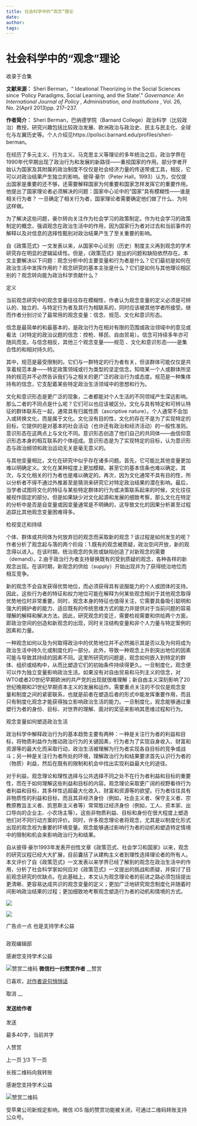 ```yaml
---
title: 社会科学中的“观念”理论
date: 
author: 
tags: 
---
```

# 社会科学中的“观念”理论


收录于合集

**文献来源：** Sheri Berman，“ Ideational Theorizing in the Social Sciences since
‘Policy Paradigms, Social Learning, and the State’.” _Governance: An
International Journal of Policy_ _, Administration, and Institutions_ , Vol.
26, No. 2(April 2013)pp. 217–237.

  

 **作者简介：** Sheri Berman，巴纳德学院（Barnard
College）政治科学（比较政治）教授，研究兴趣包括比较政治发展、欧洲政治与政治史、民主与民主化、全球化与左翼历史等。个人介绍见https://polisci.barnard.edu/profiles/sheri-
berman。

  

  

在经历了多元主义、行为主义、马克思主义等理论的多年统治之后，政治学界在1990年代早期出现了政治行为和发展的新路径——重视国家的作用。部分学者开始认为国家及其附属的政治制度不仅仅是社会经济力量的传送带或工具，相反，它可以对政治结果产生独立的影响。彼得·豪尔（Peter
Hall，1993）认为，仅仅提出国家是重要的还不够，还需要解释国家为何重要和国家怎样发挥它的重要作用。他提出了国家理论者必须解决的问题：国家中心论中的“国家”具有模糊性——谁是相关行为者？
一旦确定了相关行为者，国家理论者需要确定他们做了什么、为何这样做。

  

为了解决这些问题，豪尔转向关注作为社会学习的政策制定。作为社会学习的政策制定的概念，强调观念在政治生活中的作用，因为国家行为者对过去和当前事件的解释以及对信息的选择性甄别对政治结果产生了至关重要的影响。

  

自《政策范式》一文发表以来，从国家中心论到（历史）制度主义再到观念的学术研究存在明显的逻辑延续性。但是，《政策范式》提出的问题和缺陷依然存在。本文主要解决以下问题：观念分析中的主要变量和行为者是什么？它们最初是如何在政治生活中发挥作用的？观念研究的基本主张是什么？它们是如何与其他理论相区别的？观念转向能为政治科学贡献什么？

  

定义

  

当前观念研究中的观念变量往往存在模糊性，作者认为观念变量的定义必须是可辨认的、独立的、与特定行为者及其行为相联系的，同时应该被其他学者所接受。继而作者分别讨论了最常用的观念变量：信念、规范、文化和意识形态。

  

信念是最简单的和最基本的，是政治行为在相对有限的范围或政治领域中的意见或看法（对特定的政治议题的信念：控枪、移民、自由贸易）。信念可持续多年亦可随风而变。与信念相反，其他三个观念变量——规范
、文化和意识形态——是集合性的和相对持久的。

  

其中，规范是最受限制的。它们与一群特定的行为者有关，但该群体可能仅仅是共享着规范本身——特定政策领域或行为类型的坚定信念。知晓某一个人或群体所坚持的规范并不必然告诉我们与之相关的更广泛的政治行为或态度。规范是一种集体持有的信念，它支配着某些特定政治生活领域中的思想和行为。

  

文化和意识形态是更广泛的现象，二者都能对个人生活的不同领域产生深远影响。那么二者的不同点是什么呢？它们可以也应该被区分。文化与具有特定和可辨认特征的群体联系在一起，通常具有归属性质（ascriptive
nature）。个人通常不会加入或转换文化，而是属于文化。文化没有目的性，文化的存在不是为了实现特定的目标，它提供的是对基本的社会活动（也许还有政治和经济活动）的一般性准则。意识形态在这两点上与文化不同。意识形态创造了他们自己的共同体——由信仰意识形态本身的相互联系的个体组成。意识形态是为了实现特定的目标，认为意识形态与政治纲领和政治运动无关是毫无意义的。

  

与其他变量相比，文化在研究中似乎存在诸多问题。首先，它可能比其他变量更加难以明确定义。文化在某种程度上更加模糊，甚至它的基本信条也难以确定。其次，与文化相关的行为者也是难以确定的。再次，因为文化通常不具有目的性，所以分析者不得不通过外推甚至是猜测来研究它对特定政治结果的潜在影响。最后，当学者试图将文化的特征与某些特定群体的行为或决策联系起来的时候，文化往往被视作固定的部分。但是如果缺少对文化起源和发展的细致考察，那么文化在特定的分析中是否是自变量或因变量通常是不明确的，这导致文化的因果分析甚至过程追踪比其他观念变量困难得多。

  

检视变迁和持续

  

个体、群体或共同体为何放弃旧的观念而采取新的观念？该过程是如何发生的呢？作者分析了观念起与落的两个阶段：1.既有的观念被质疑，政治空间开放，新的观念得以进入。在该时期，统治观念的失败或缺陷创造了对新观念的需要（demand）。2.由于政治行为者支持替换既有的受到质疑的观念，各种各样的新观念出现。在该时期，新观念的供给（supply）开始出现并为了获得统治地位而相互竞争。

  

新的观念不会自发获得优势地位，而必须获得具有说服能力的个人或团体的支持。因此，这些行为者的特征和权力地位可能在解释为何某些观念相对于其他观念取得优势地位时非常重要。同时，观念本身的特征也值得关注，它需要具备吸引聪明和强大的拥护者的能力、适应既有的传统思维方式的能力并提供对于当前问题的容易理解的解释和解决方法。因此，研究观念的变迁，需要检视需要和供给两个方面，即政治空间的创造和新观念的出现，同时关注结构变量和非个人力量与特定案例的因素和力量。

  

一种观念如何以及为何取得政治中的优势地位并不必然揭示其是否以及为何将成为政治生活中持久化或制度化的一部分。此外，导致一种观念上升到突出地位的因素可能与导致其持续的因素不同。这里所研究的问题是，观念如何嵌入到特定的群体、组织或结构中，从而比塑造它们的初始条件持续得更久。一旦制度化，观念便可以作为独立变量影响政治生活。如果没有对自由贸易和马列主义的信念，对WTO或者20世纪早期欧洲的共产党的出现就很难理解；新自由主义深刻影响了20世纪晚期和21世纪早期资本主义的发展和运作。需要重点关注的不仅仅是观念变量和制度之间的紧密联系，也就是前者在塑造后者的形式中能发挥重要作用，而且只有制度化观念才能获得独立影响政治生活的能力。一旦制度化，观念能够通过重塑行为者的身份、目标、对世界的理解、面对的奖惩来影响其思维过程和行为。

  

观念变量如何塑造政治生活

  

政治科学中解释政治行为的基本趋势主要有两种：一种是关注行为者的利益和目标，将物质利益作为推动政治行为的关键因素，行为者为了实现自身收入、财富和资源等的最大化而采取行动，政治生活被理解为行为者实现各自目标的竞争或战斗；另一种是关注行为者所处的环境，理解政治行为和结果要求首先认识行为者的（物质）利益，然后在既有的限制和机会中找出实现利益最大化的途径。

  

对于利益，观念理论和理性选择与公共选择不同之处不在行为者利益和目标的重要性，而在于如何理解这些利益和目标的内容。观念理论采取更广阔的视野看待行为者利益和目标，其多样性远超最大化收入、财富和资源等的欲望。行为者往往具有非物质性的利益和目标，而且其非经济身份（例如，社会主义者、保守主义者、宗教原教旨主义者、凯恩斯主义者等）常常胜过经济身份（例如，工人、资本家、出口导向的企业主、小农场主等）。这些非物质利益、目标和身份在很大程度上塑造他们对不同行动方案的评价。同时，许多观念理论者将观念，尤其是以制度化形式出现的观念视为重要的环境变量。观念能够通过影响行为者的动机和塑造特定情境中的限制和机会来影响政治行为和结果。

自从彼得·豪尔1993年发表开创性文章《政策范式、社会学习和国家》以来，观念的研究议程已经大大扩展，目前囊括了从建构主义者到理性选择理论者的所有人。本文评价了自《政策范式》一文发表以来学界已经了解到的观念在政治生活中的作用，分析了社会科学家如何应对《政策范式》一文提出的挑战和质疑，并探讨了目前观念研究的优缺点。在此基础上，本文认为观念理论者的前进之路必须包括提出更清晰、更容易达成共识的观念变量的定义；更加广泛地研究观念制度化并随着时间影响政治结果的过程；更加细致地考察观念塑造行为者的动机和情境的方式。

![](/images/564/2.png)

![](/images/564/3.png)

  

广告点一点 也是支持学术公益

  

  

![]()

政观编辑部

感谢您支持学术公益

![赞赏二维码]() **微信扫一扫赞赏作者** __赞赏

已喜欢，[对作者说句悄悄话](javascript:;)

取消 __

#### 发送给作者

发送

最多40字，当前共字

[](javascript:;) 人赞赏

上一页 [1](javascript:;)/3 下一页

长按二维码向我转账

感谢您支持学术公益

![赞赏二维码]()

受苹果公司新规定影响，微信 iOS 版的赞赏功能被关闭，可通过二维码转账支持公众号。

